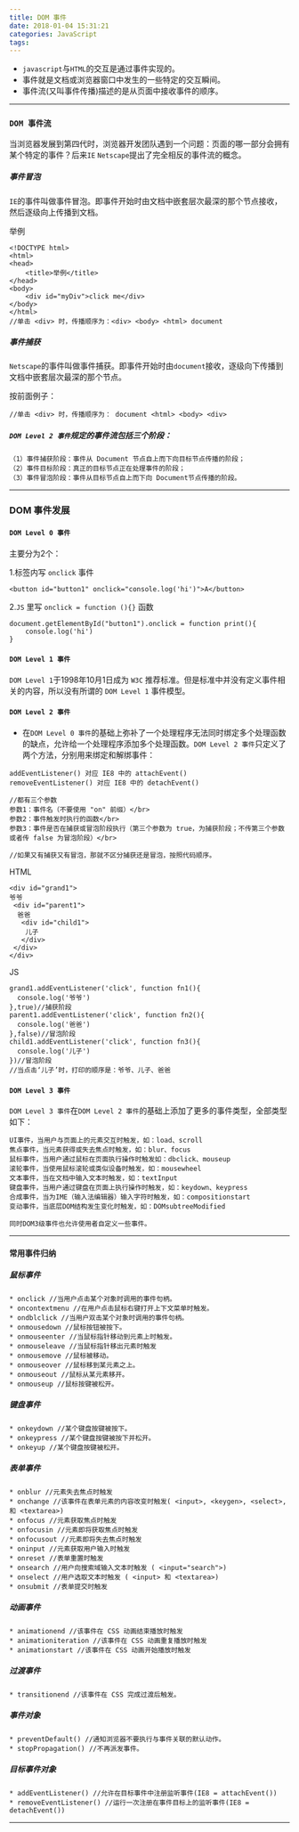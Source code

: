 ```yaml
---
title: DOM 事件
date: 2018-01-04 15:31:21
categories: JavaScript
tags:
---
```



* `javascript`与`HTML`的交互是通过事件实现的。
* 事件就是文档或浏览器窗口中发生的一些特定的交互瞬间。
* 事件流(又叫事件传播)描述的是从页面中接收事件的顺序。

------

### `DOM 事件流`
当浏览器发展到第四代时，浏览器开发团队遇到一个问题：页面的哪一部分会拥有某个特定的事件？后来`IE` `Netscape`提出了完全相反的事件流的概念。

##### 事件冒泡
`IE`的事件叫做事件冒泡。即事件开始时由文档中嵌套层次最深的那个节点接收，然后逐级向上传播到文档。

举例

	<!DOCTYPE html>
	<html>
	<head>
		<title>举例</title>
	</head>
	<body>
		<div id="myDiv">click me</div>
	</body>
	</html>
	//单击 <div> 时，传播顺序为：<div> <body> <html> document

##### 事件捕获 
`Netscape`的事件叫做事件捕获。即事件开始时由`document`接收，逐级向下传播到文档中嵌套层次最深的那个节点。

按前面例子：
	
	//单击 <div> 时，传播顺序为： document <html> <body> <div>
	

##### `DOM Level 2 事件`规定的事件流包括三个阶段：

	（1）事件捕获阶段：事件从 Document 节点自上而下向目标节点传播的阶段；
	（2）事件目标阶段：真正的目标节点正在处理事件的阶段；
	（3）事件冒泡阶段：事件从目标节点自上而下向 Document节点传播的阶段。
	
------

### DOM 事件发展
#### `DOM Level 0 事件`
	
主要分为2个：

1.标签内写 `onclick` 事件

	<button id="button1" onclick="console.log('hi')">A</button>

2.`JS` 里写 `onclick = function (){}` 函数

	document.getElementById("button1").onclick = function print(){
		console.log('hi')
	}
	

#### `DOM Level 1 事件`
	
`DOM Level 1`于1998年10月1日成为 `W3C` 推荐标准。但是标准中并没有定义事件相关的内容，所以没有所谓的 `DOM Level 1` 事件模型。

#### `DOM Level 2 事件`

* 在`DOM Level 0 事件`的基础上弥补了一个处理程序无法同时绑定多个处理函数的缺点，允许给一个处理程序添加多个处理函数。`DOM Level 2 事件`只定义了两个方法，分别用来绑定和解绑事件：

```	
addEventListener() 对应 IE8 中的 attachEvent()
removeEventListener() 对应 IE8 中的 detachEvent()

//都有三个参数
参数1：事件名（不要使用 "on" 前缀）</br>
参数2：事件触发时执行的函数</br>
参数3：事件是否在捕获或冒泡阶段执行（第三个参数为 true，为捕获阶段；不传第三个参数或者传 false 为冒泡阶段）</br>
	
//如果又有捕获又有冒泡，那就不区分捕获还是冒泡，按照代码顺序。
```


HTML

	
	<div id="grand1">
	爷爷
	 <div id="parent1">
	  爸爸
	   <div id="child1">
	    儿子
	   </div>
	 </div>
	</div>


JS

	grand1.addEventListener('click', function fn1(){
	  console.log('爷爷')
	},true)//捕获阶段
	parent1.addEventListener('click', function fn2(){
	  console.log('爸爸')
	},false)//冒泡阶段
	child1.addEventListener('click', function fn3(){
	  console.log('儿子')
	})//冒泡阶段
	//当点击‘儿子’时，打印的顺序是：爷爷、儿子、爸爸


#### `DOM Level 3 事件`

`DOM Level 3 事件`在`DOM Level 2 事件`的基础上添加了更多的事件类型，全部类型如下：

	UI事件，当用户与页面上的元素交互时触发，如：load、scroll
	焦点事件，当元素获得或失去焦点时触发，如：blur、focus
	鼠标事件，当用户通过鼠标在页面执行操作时触发如：dbclick、mouseup
	滚轮事件，当使用鼠标滚轮或类似设备时触发，如：mousewheel
	文本事件，当在文档中输入文本时触发，如：textInput
	键盘事件，当用户通过键盘在页面上执行操作时触发，如：keydown、keypress
	合成事件，当为IME（输入法编辑器）输入字符时触发，如：compositionstart
	变动事件，当底层DOM结构发生变化时触发，如：DOMsubtreeModified
	
	同时DOM3级事件也允许使用者自定义一些事件。
	
---

#### 常用事件归纳

##### 鼠标事件

	* onclick //当用户点击某个对象时调用的事件句柄。
	* oncontextmenu //在用户点击鼠标右键打开上下文菜单时触发。
	* ondblclick //当用户双击某个对象时调用的事件句柄。
	* onmousedown //鼠标按钮被按下。
	* onmouseenter //当鼠标指针移动到元素上时触发。
	* onmouseleave //当鼠标指针移出元素时触发
	* onmousemove //鼠标被移动。	
	* onmouseover //鼠标移到某元素之上。	
	* onmouseout //鼠标从某元素移开。	
	* onmouseup //鼠标按键被松开。

##### 键盘事件

	* onkeydown //某个键盘按键被按下。	
	* onkeypress //某个键盘按键被按下并松开。
	* onkeyup //某个键盘按键被松开。		

##### 表单事件

	* onblur //元素失去焦点时触发	
	* onchange //该事件在表单元素的内容改变时触发( <input>, <keygen>, <select>, 和 <textarea>)	
	* onfocus //元素获取焦点时触发	
	* onfocusin //元素即将获取焦点时触发	
	* onfocusout //元素即将失去焦点时触发	
	* oninput //元素获取用户输入时触发	
	* onreset //表单重置时触发	
	* onsearch //用户向搜索域输入文本时触发 ( <input="search">)
	* onselect //用户选取文本时触发 ( <input> 和 <textarea>)
	* onsubmit //表单提交时触发

##### 动画事件

	* animationend //该事件在 CSS 动画结束播放时触发 
	* animationiteration //该事件在 CSS 动画重复播放时触发
	* animationstart //该事件在 CSS 动画开始播放时触发

##### 过渡事件

	* transitionend //该事件在 CSS 完成过渡后触发。

##### 事件对象

	* preventDefault() //通知浏览器不要执行与事件关联的默认动作。
	* stopPropagation() //不再派发事件。

##### 目标事件对象

	* addEventListener() //允许在目标事件中注册监听事件(IE8 = attachEvent())	
	* removeEventListener() //运行一次注册在事件目标上的监听事件(IE8 = detachEvent())

---	
	






	